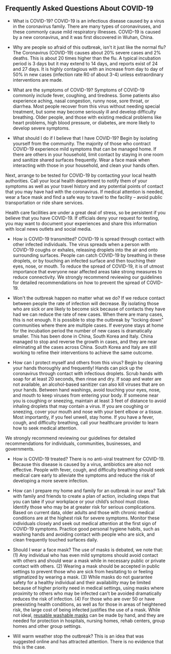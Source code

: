 ## Frequently Asked Questions About COVID-19
+ What is COVID-19?
COVID-19 is an infectious disease caused by a virus in the coronavirus family. There are many types of coronaviruses, and these commonly cause mild respiratory illnesses. COVID-19 is caused by a new coronavirus, and it was first discovered in Wuhan, China.

+ Why are people so afraid of this outbreak, isn't it just like the normal flu?
The Coronavirus (COVID-19) causes about 20% severe cases and 2% deaths. This is about 20 times higher than the flu. A typical incubation period is 3 days but it may extend to 14 days, and reports exist of 24 and 27 days. It is highly contagious with an increase from day to day of 50% in new cases (infection rate R0 of about 3-4) unless extraordinary interventions are made.


+ What are the symptoms of COVID-19?
Symptoms of COVID-19 commonly include fever, coughing, and tiredness. Some patients also experience aching, nasal congestion, runny nose, sore throat, or diarrhea. Most people recover from this virus without needing special treatment, but some may become seriously ill and develop difficulty breathing. Older people, and those with existing medical problems like heart problems, high blood pressure, or diabetes, are more likely to develop severe symptoms.

+ What should I do if I believe that I have COVID-19?
Begin by isolating yourself from the community. The majority of those who contract COVID-19 experience mild symptoms that can be managed home. If there are others in your household, limit contact by staying in one room and sanitize shared surfaces frequently. Wear a face mask when interacting with those in your household, and clean your hands often.

Next, arrange to be tested for COVID-19 by contacting your local health authorities. Call your local health department to notify them of your symptoms as well as your travel history and any potential points of contact that you may have had with the coronavirus. If medical attention is needed, wear a face mask and find a safe way to travel to the facility – avoid public transportation or ride share services.

Health care facilities are under a great deal of stress, so be persistent if you believe that you have COVID-19. If officials deny your request for testing, you may want to document your experiences and share this information with local news outlets and social media.

+ How is COVID-19 transmitted?
COVID-19 is spread through contact with other infected individuals. The virus spreads when a person with COVID-19 coughs or exhales, releasing droplets into the air and onto surrounding surfaces. People can catch COVID-19 by breathing in these droplets, or by touching an infected surface and then touching their eyes, nose, or mouth. To reduce the spread of COVID-19, it is of utmost importance that everyone near affected areas take strong measures to reduce connectivity. We strongly recommend reviewing our guidelines for detailed recommendations on how to prevent the spread of COVID-19.

+ Won't the outbreak happen no matter what we do?
If we reduce contact between people the rate of infection will decrease. By isolating those who are sick or are likely to become sick because of contacts they have had we can reduce the rate of new cases. When there are many cases, this is not enough. It is possible to stop the outbreak by "locking down" communities where there are multiple cases. If everyone stays at home for the incubation period the number of new cases is dramatically smaller. This has been done in China, South Korea and Italy. China managed to stop and reverse the growth in cases, and they are near eliminating all the cases across China. South Korea and Italy are still working to refine their interventions to achieve the same outcome.


+ How can I protect myself and others from this virus?
Begin by cleaning your hands thoroughly and frequently! Hands can pick up the coronavirus through contact with infectious droplets. Scrub hands with soap for at least 20 seconds, then rinse and dry. If soap and water are not available, an alcohol-based sanitizer can also kill viruses that are on your hands. Between hand washings, avoid touching your eyes, nose, and mouth to keep viruses from entering your body. If someone near you is coughing or sneezing, maintain at least 3 feet of distance to avoid inhaling droplets that may contain a virus. If you are coughing or sneezing, cover your mouth and nose with your bent elbow or a tissue. Most importantly, if you feel unwell, stay home. If you have a fever, cough, and difficulty breathing, call your healthcare provider to learn how to seek medical attention.

We strongly recommend reviewing our guidelines for detailed recommendations for individuals, communities, businesses, and governments.

+ How is COVID-19 treated?
There is no anti-viral treatment for COVID-19. Because this disease is caused by a virus, antibiotics are also not effective. People with fever, cough, and difficulty breathing should seek medical care early to alleviate the symptoms and reduce the risk of developing a more severe infection.

+ How can I prepare my home and family for an outbreak in our area?
Talk with family and friends to create a plan of action, including steps that you can take if your workplace or your child’s school must close. Identify those who may be at greater risk for serious complications. Based on current data, older adults and those with chronic medical conditions are at the highest risk for severe symptoms. Monitor these individuals closely and seek out medical attention at the first sign of COVID-19 symptoms. Practice good personal hygiene habits, such as washing hands and avoiding contact with people who are sick, and clean frequently touched surfaces daily.

+ Should I wear a face mask?
The use of masks is debated, we note that: (1) Any individual who has even mild symptoms should avoid contact with others and should wear a mask while in necessary public or private contact with others. (2) Wearing a mask should be accepted in public settings to prevent those who are sick from hesitating to or feeling stigmatized by wearing a mask. (3) While masks do not guarantee safety for a healthy individual and their availability may be limited because of higher priority need in medical settings, using masks where proximity to others who may be infected can’t be avoided dramatically reduces the risk of infection. (4) For those who are over 50 or have preexisting health conditions, as well as for those in areas of heightened risk, the large cost of being infected justifies the use of a mask. While not ideal, [reusable washable masks](https://www.endcoronavirus.org/page/english-making-masks) can be made by hand, and they are needed for protection in hospitals, nursing homes, rehab centers, group homes and other group settings.

+ Will warm weather stop the outbreak?
This is an idea that was suggested online and has attracted attention. There is no evidence that this is the case.
